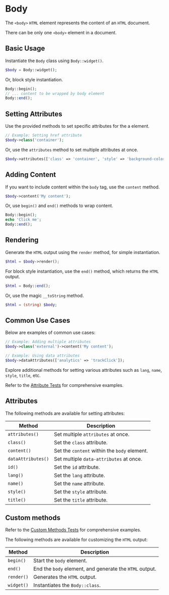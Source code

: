 # Body

The `<body>` `HTML` element represents the content of an `HTML` document. 

There can be only one `<body>` element in a document.

## Basic Usage

Instantiate the `Body` class using `Body::widget()`.

```php
$body = Body::widget();
```

Or, block style instantiation.

```php
Body::begin();
// ... content to be wrapped by body element
Body::end();
```

## Setting Attributes

Use the provided methods to set specific attributes for the a element.

```php
// Example: Setting href attribute
$body->class('container');
```

Or, use the `attributes` method to set multiple attributes at once.

```php
$body->attributes(['class' => 'container', 'style' => 'background-color: #eee;']);
```

## Adding Content

If you want to include content within the `body` tag, use the `content` method.

```php
$body->content('My content');
```

Or, use `begin()` and `end()` methods to wrap content.

```php
Body::begin();
echo 'Click me';
Body::end();
```

## Rendering

Generate the `HTML` output using the `render` method, for simple instantiation. 

```php
$html = $body->render();
```

For block style instantiation, use the `end()` method, which returns the `HTML` output.

```php
$html = Body::end();
```

Or, use the magic `__toString` method.

```php
$html = (string) $body;
```

## Common Use Cases

Below are examples of common use cases:

```php
// Example: Adding multiple attributes
$body->class('external')->content('My content');

// Example: Using data attributes
$body->dataAttributes(['analytics' => 'trackClick']);
```

Explore additional methods for setting various attributes such as `lang`, `name`, `style`, `title`, etc.

Refer to the [Attribute Tests](https://github.com/php-forge/html/blob/main/tests/Body/AttributeTest.php) for comprehensive
examples.

## Attributes

The following methods are available for setting attributes:

| Method            | Description                                                                                      |
| ----------------- | ------------------------------------------------------------------------------------------------ |
| `attributes()`    | Set multiple `attributes` at once.                                                               |
| `class()`         | Set the `class` attribute.                                                                       |
| `content()`       | Set the `content` within the `body` element.                                                     |
| `dataAttributes()`| Set multiple `data-attributes` at once.                                                          |
| `id()`            | Set the `id` attribute.                                                                          |
| `lang()`          | Set the `lang` attribute.                                                                        |
| `name()`          | Set the `name` attribute.                                                                        |
| `style()`         | Set the `style` attribute.                                                                       |
| `title()`         | Set the `title` attribute.                                                                       |

## Custom methods

Refer to the [Custom Methods Tests](https://github.com/php-forge/html/blob/main/tests/Body/CustomMethodTest.php) for comprehensive
examples.

The following methods are available for customizing the `HTML` output:

| Method    | Description                                                                                              |
| --------- | -------------------------------------------------------------------------------------------------------- |
| `begin() `| Start the `body` element.                                                                                |
| `end()`   | End the `body` element, and generate the `HTML` output.                                                  |
| `render()`| Generates the `HTML` output.                                                                             |
| `widget()`| Instantiates the `Body::class`.                                                                          |
